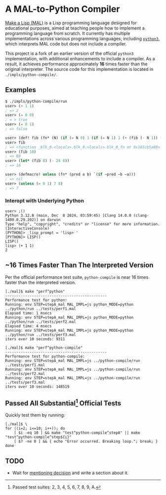 # A MAL-to-Python Compiler 

[Make a Lisp (MAL)](https://github.com/kanaka/mal/tree/master) is a Lisp
programming language designed for educational purposes, aimed at teaching
people how to implement a programming language from scratch. It currently has
multiple implementations across various programming languages, including
[`python3`](https://github.com/kanaka/mal/tree/master/impls/python3), which
interprets MAL code but does not include a compiler.

This project is a fork of an earlier version of the official `python3`
implementation, with additional enhancements to include a compiler. As a
result, it achieves performance approximately **16** times faster than the
original interpreter. The source code for this implementation is located in
`./impls/python-compile/`.

## Examples

``` lisp
$ ./impls/python-compile/run
user> (+ 1 1)
; => 2
user> (= 0 0)
; = > true
user> (= 0 1)
; => false

user> (def! fib (fn* (N) (if (= N 0) 1 (if (= N 1) 1 (+ (fib (- N 1)) (fib (- N 2)))))))
user> fib
; => <function _blk_0.<locals>.blk_0.<locals>.blk_0_fn at 0x103cb5a80>
user> (fib 10)
; => 89
user> (let* (fib 8) (- 24 8))
; => 16

user> (defmacro! unless (fn* (pred a b) `(if ~pred ~b ~a)))
; => nil
user> (unless (= 0 1) 7 8)
; => 7
```

### Interopt with Underlying Python

``` shell
user> ;()
Python 3.12.8 (main, Dec  8 2024, 03:59:45) [Clang 14.0.0 (clang-1400.0.29.202)] on darwin
Type "help", "copyright", "credits" or "license" for more information.
(InteractiveConsole)
[PYTHON]> _lisp_prompt = 'lisp> '
[PYTHON]> LISP()
LISP()
lisp> (+ 1 1)
2
```

## ~16 Times Faster Than The Interpreted Version

Per the official performance test suite, `python-compile` is near
16 times faster than the interpreted version.

``` shell
[./mal]$ make "perf^python"
----------------------------------------------
Performance test for python:
Running: env STEP=stepA_mal MAL_IMPL=js python_MODE=python ../python/run ../tests/perf1.mal
Elapsed time: 1 msecs
Running: env STEP=stepA_mal MAL_IMPL=js python_MODE=python ../python/run ../tests/perf2.mal
Elapsed time: 4 msecs
Running: env STEP=stepA_mal MAL_IMPL=js python_MODE=python ../python/run ../tests/perf3.mal
iters over 10 seconds: 9311

[./mal]$ make "perf^python-compile"
----------------------------------------------
Performance test for python-compile:
Running: env STEP=stepA_mal MAL_IMPL=js ../python-compile/run ../tests/perf1.mal
Running: env STEP=stepA_mal MAL_IMPL=js ../python-compile/run ../tests/perf2.mal
Running: env STEP=stepA_mal MAL_IMPL=js ../python-compile/run ../tests/perf3.mal
iters over 10 seconds: 148519
```

## Passed All Substantial[^1] Official Tests

Quickly test them by running:

``` shell
[./mal]$ \
for ((i=2; i<=10; i++)); do
    [ $i -eq 10 ] && make "test^python-compile^stepA" || make "test^python-compile^step${i}"
    [ $? -ne 0 ] && { echo "Error occurred. Breaking loop."; break; }
done
```

## TODO

+ Wait for [mentioning decision](https://github.com/kanaka/mal/pull/653) and
  write a section about it.

[^1]: Passed test suites: 2, 3, 4, 5, 6, 7, 8, 9, A.
